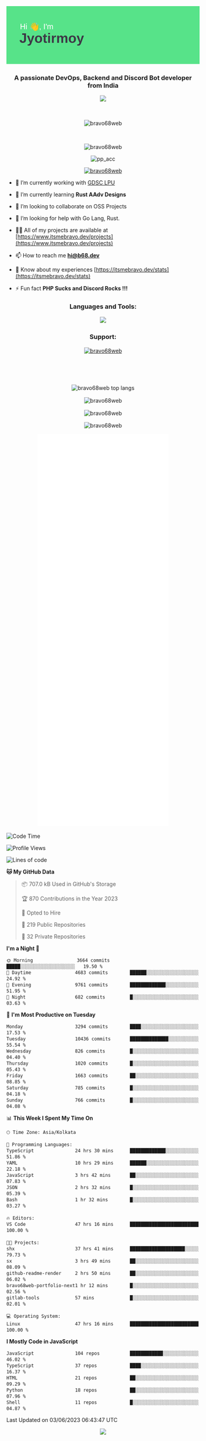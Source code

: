 <p align="center"><img src="header.png"></p>
<h3 align="center">A passionate DevOps, Backend and Discord Bot developer from India</h3>

<p align="center"><a href="https://discord.com/users/457039372009865226"><img src="https://lanyard-profile-readme.vercel.app/api/457039372009865226"></a></p>
                           
<br>
<p align="center"> <img src="https://komarev.com/ghpvc/?username=bravo68web&label=Profile%20views&color=0e75b6&style=flat" alt="bravo68web" /> </p>
<br>


<p align="center"><img src="https://github-profile-trophy.vercel.app/?username=bravo68web&theme=discord&column=3&row=2" alt="bravo68web" /> </p>
<p align="center"><img src="https://osu-embed.b68dev.xyz/pp_acc" alt="pp_acc" /> </p>

<p align="center"> <a href="https://twitter.com/bravo68web" target="blank"><img src="https://img.shields.io/twitter/follow/bravo68web?logo=twitter&style=for-the-badge" alt="bravo68web" /></a> </p>

- 🔭 I’m currently working with [GDSC LPU](https://gdsclpu.live/)

- 🌱 I’m currently learning **Rust AAdv Designs**

- 👯 I’m looking to collaborate on OSS Projects

- 🤝 I’m looking for help with Go Lang, Rust.

- 👨‍💻 All of my projects are available at [https://www.itsmebravo.dev/projects](https://www.itsmebravo.dev/projects)

<!-- - 💬 Ask me about **DF Techs** -->

- 📫 How to reach me **hi@b68.dev**

- 📄 Know about my experiences [https://itsmebravo.dev/stats](https://itsmebravo.dev/stats)

- ⚡ Fun fact **PHP Sucks and Discord Rocks !!!**

<h3 align="center">Languages and Tools:</h3>
<p align="center"> 
<img src="https://skillicons.dev/icons?i=aws,bash,c,cs,cpp,cloudflare,css,dart,devto,discord,bots,docker,electron,ember,emotion,express,fastapi,figma,firebase,flask,gcp,git,github,githubactions,go,gitlab,graphql,heroku,html,ai,ipfs,js,jest,linux,md,mastodon,mongodb,neovim,netlify,nextjs,nginx,nodejs,postgres,postman,powershell,py,react,redis,regex,replit,rocket,rust,sqlite,mysql,stackoverflow,styledcomponents,supabase,sentry,solidity,svg,tailwind,tauri,twitter,ts,unity,v,vercel,vim,vite,wasm,webpack,workers&perline=8&theme=dark" />
</p>

<h3 align="center">Support:</h3>
<p align="center"><a href="https://www.buymeacoffee.com/bravo68web"> <img align="center" src="https://cdn.buymeacoffee.com/buttons/v2/default-yellow.png" height="50" width="210" alt="bravo68web" /></a></p><br><br>
<br>

<p align="center"> <img align="center" src="https://github-readme-stats-sync.vercel.app/api/top-langs?username=bravo68web&count_private=true&show_icons=true&theme=radical&border_radius=10&&langs_count=10&layout=compact" alt="bravo68web top langs" /></p>

<p align="center"> <img align="center" src="https://github-readme-stats-sync.vercel.app/api?username=bravo68web&count_private=true&show_icons=true&theme=radical&border_radius=10" alt="bravo68web" /></p>

<p align="center"> <img align="center" src="https://github-readme-streak-stats.herokuapp.com?user=bravo68web&theme=dracula&hide_border=true" alt="bravo68web" /></p>

<p align="center"> <img align="center" src="https://github-readme-stats-sync.vercel.app/api/wakatime?username=bravo68web&count_private=true&show_icons=true&theme=aura_dark&border_radius=10&&langs_count=10&layout=compact&range=last_7_days" alt="bravo68web" /></p>

<p align="center"><img src="https://raw.githubusercontent.com/BRAVO68WEB/BRAVO68WEB/master/github-metrics.svg"></p>

<!--START_SECTION:waka-->
![Code Time](http://img.shields.io/badge/Code%20Time-4%2C827%20hrs%2047%20mins-blue)

![Profile Views](http://img.shields.io/badge/Profile%20Views-55-blue)

![Lines of code](https://img.shields.io/badge/From%20Hello%20World%20I%27ve%20Written-58.1%20million%20lines%20of%20code-blue)

**🐱 My GitHub Data** 

> 📦 707.0 kB Used in GitHub's Storage 
 > 
> 🏆 870 Contributions in the Year 2023
 > 
> 💼 Opted to Hire
 > 
> 📜 219 Public Repositories 
 > 
> 🔑 32 Private Repositories 
 > 
**I'm a Night 🦉** 

```text
🌞 Morning                3664 commits        █████░░░░░░░░░░░░░░░░░░░░   19.50 % 
🌆 Daytime                4683 commits        ██████░░░░░░░░░░░░░░░░░░░   24.92 % 
🌃 Evening                9761 commits        █████████████░░░░░░░░░░░░   51.95 % 
🌙 Night                  682 commits         █░░░░░░░░░░░░░░░░░░░░░░░░   03.63 % 
```
📅 **I'm Most Productive on Tuesday** 

```text
Monday                   3294 commits        ████░░░░░░░░░░░░░░░░░░░░░   17.53 % 
Tuesday                  10436 commits       ██████████████░░░░░░░░░░░   55.54 % 
Wednesday                826 commits         █░░░░░░░░░░░░░░░░░░░░░░░░   04.40 % 
Thursday                 1020 commits        █░░░░░░░░░░░░░░░░░░░░░░░░   05.43 % 
Friday                   1663 commits        ██░░░░░░░░░░░░░░░░░░░░░░░   08.85 % 
Saturday                 785 commits         █░░░░░░░░░░░░░░░░░░░░░░░░   04.18 % 
Sunday                   766 commits         █░░░░░░░░░░░░░░░░░░░░░░░░   04.08 % 
```


📊 **This Week I Spent My Time On** 

```text
🕑︎ Time Zone: Asia/Kolkata

💬 Programming Languages: 
TypeScript               24 hrs 30 mins      █████████████░░░░░░░░░░░░   51.86 % 
YAML                     10 hrs 29 mins      ██████░░░░░░░░░░░░░░░░░░░   22.18 % 
JavaScript               3 hrs 42 mins       ██░░░░░░░░░░░░░░░░░░░░░░░   07.83 % 
JSON                     2 hrs 32 mins       █░░░░░░░░░░░░░░░░░░░░░░░░   05.39 % 
Bash                     1 hr 32 mins        █░░░░░░░░░░░░░░░░░░░░░░░░   03.27 % 

🔥 Editors: 
VS Code                  47 hrs 16 mins      █████████████████████████   100.00 % 

🐱‍💻 Projects: 
shx                      37 hrs 41 mins      ████████████████████░░░░░   79.73 % 
sx                       3 hrs 49 mins       ██░░░░░░░░░░░░░░░░░░░░░░░   08.09 % 
github-readme-render     2 hrs 50 mins       ██░░░░░░░░░░░░░░░░░░░░░░░   06.02 % 
bravo68web-portfolio-next1 hr 12 mins        █░░░░░░░░░░░░░░░░░░░░░░░░   02.56 % 
gitlab-tools             57 mins             █░░░░░░░░░░░░░░░░░░░░░░░░   02.01 % 

💻 Operating System: 
Linux                    47 hrs 16 mins      █████████████████████████   100.00 % 
```

**I Mostly Code in JavaScript** 

```text
JavaScript               104 repos           ████████████░░░░░░░░░░░░░   46.02 % 
TypeScript               37 repos            ████░░░░░░░░░░░░░░░░░░░░░   16.37 % 
HTML                     21 repos            ██░░░░░░░░░░░░░░░░░░░░░░░   09.29 % 
Python                   18 repos            ██░░░░░░░░░░░░░░░░░░░░░░░   07.96 % 
Shell                    11 repos            █░░░░░░░░░░░░░░░░░░░░░░░░   04.87 % 
```




 Last Updated on 03/06/2023 06:43:47 UTC
<!--END_SECTION:waka-->

<p align="center"><img src="https://bravo68web.me/images/header_.png"></p>

